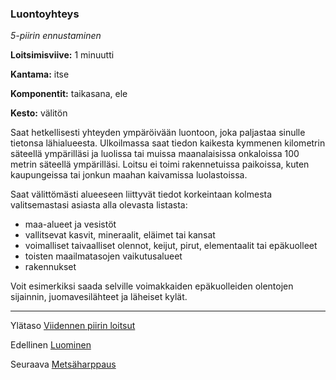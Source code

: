 ### Luontoyhteys

*5-piirin ennustaminen*

**Loitsimisviive:** 1 minuutti

**Kantama:** itse

**Komponentit:** taikasana, ele

**Kesto:** välitön

Saat hetkellisesti yhteyden ympäröivään luontoon, joka paljastaa sinulle tietonsa lähialueesta. Ulkoilmassa saat tiedon kaikesta kymmenen kilometrin säteellä ympärilläsi ja luolissa tai muissa maanalaisissa onkaloissa 100 metrin säteellä ympärilläsi. Loitsu ei toimi rakennetuissa paikoissa, kuten kaupungeissa tai jonkun maahan kaivamissa luolastoissa.

Saat välittömästi alueeseen liittyvät tiedot korkeintaan kolmesta valitsemastasi asiasta alla olevasta listasta:

- maa-alueet ja vesistöt 
- vallitsevat kasvit, mineraalit, eläimet tai kansat 
- voimalliset taivaalliset olennot, keijut, pirut, elementaalit tai epäkuolleet
- toisten maailmatasojen vaikutusalueet 
- rakennukset 

Voit esimerkiksi saada selville voimakkaiden epäkuolleiden olentojen sijainnin, juomavesilähteet ja läheiset kylät. 

---

Ylätaso [Viidennen piirin loitsut](5_piirin_loitsut)

Edellinen [Luominen](Luominen)

Seuraava [Metsäharppaus](Metsäharppaus)

